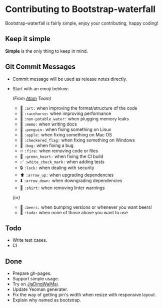 # Contributing to Bootstrap-waterfall
Bootstrap-waterfall is fairly simple, enjoy your contributing, happy coding!


## Keep it simple
**Simple** is the only thing to keep in mind.

## Git Commit Messages
* Commit message will be used as release notes directly.  
* Start with an emoji beblow:  

  *(From [Atom](https://github.com/atom/atom/blob/master/CONTRIBUTING.md) Team)*
    * :art: `:art:` when improving the format/structure of the code
    * :racehorse: `:racehorse:` when improving performance
    * :non-potable_water: `:non-potable_water:` when plugging memory leaks
    * :memo: `:memo:` when writing docs
    * :penguin: `:penguin:` when fixing something on Linux
    * :apple: `:apple:` when fixing something on Mac OS
    * :checkered_flag: `:checkered_flag:` when fixing something on Windows
    * :bug: `:bug:` when fixing a bug
    * :fire: `:fire:` when removing code or files
    * :green_heart: `:green_heart:` when fixing the CI build
    * :white_check_mark: `:white_check_mark:` when adding tests
    * :lock: `:lock:` when dealing with security
    * :arrow_up: `:arrow_up:` when upgrading dependencies
    * :arrow_down: `:arrow_down:` when downgrading dependencies
    * :shirt: `:shirt:` when removing linter warnings
  
  *(or)*
    * :beers: `:beers:` when bumping versions or whenever you want beers!
    * :tada: `:tada:` when none of those above you want to use

## Todo
* Write test cases.
* CI

## Done
* Prepare gh-pages.
* Support simple usage.
* Try on [JiaDingWaiMai](https://github.com/Mystist/JiaDingWaiMai).
* Update Yeoman generater.
* Fix the way of getting pin's width when resize with responsive layout.
* Explain why named as bootstrap.
